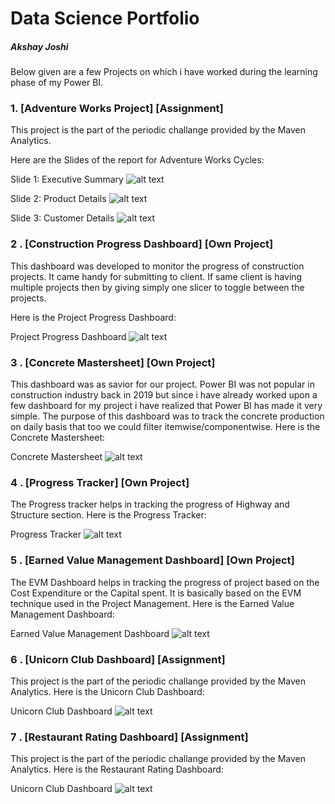 # Data Science Portfolio
##### Akshay Joshi

Below given are a few Projects on which i have worked during the learning phase of my Power BI.

### 1. [Adventure Works Project] [Assignment]
This project is the part of the periodic challange provided by the Maven Analytics.

Here are the Slides of the report for Adventure Works Cycles:

Slide 1: Executive Summary 
![alt text](https://github.com/akshayjoshiiii/Data-Analytics-Projects/blob/main/Adventure%20Works%20Report/1.png "Executive Summary")

Slide 2: Product Details
![alt text](https://github.com/akshayjoshiiii/Data-Analytics-Projects/blob/main/Adventure%20Works%20Report/2.png "Product Details")

Slide 3: Customer Details
![alt text](https://github.com/akshayjoshiiii/Data-Analytics-Projects/blob/main/Adventure%20Works%20Report/3.png "Customer Details")



### 2 . [Construction Progress Dashboard] [Own Project]
This dashboard was developed to monitor the progress of construction projects. It came handy for submitting to client. If same client is having multiple projects then by giving simply one slicer to toggle between the projects.

Here is the Project Progress Dashboard:

Project Progress Dashboard
![alt text](https://github.com/akshayjoshiiii/Data-Analytics-Projects/blob/48e4404e037a82c207b3d07518e0164337298619/Construction%20Progress%20Dashboard/Construction%20Progress%20Tracker.jpeg "Project Progress Dashboard")




### 3 . [Concrete Mastersheet] [Own Project]
This dashboard was as savior for our project. Power BI was not popular in construction industry back in 2019 but since i have already worked upon a few dashboard for my project i have realized that Power BI has made it very simple.
The purpose of this dashboard was to track the concrete production on daily basis that too we could filter itemwise/componentwise.
Here is the Concrete Mastersheet:

Concrete Mastersheet
![alt text](https://github.com/akshayjoshiiii/Data-Analytics-Projects/blob/48e4404e037a82c207b3d07518e0164337298619/Concrete%20Mastersheet/Concrete%20Mastersheet.jpeg "Concrete Mastersheet") 



### 4 . [Progress Tracker] [Own Project]
The Progress tracker helps in tracking the progress of Highway and Structure section.
Here is the Progress Tracker:

Progress Tracker
![alt text](https://github.com/akshayjoshiiii/Data-Analytics-Projects/blob/48e4404e037a82c207b3d07518e0164337298619/Construction%20Progress%20Tracker/Construction%20Progress%20Tracker.jpeg "Progress Tracker") 



### 5 . [Earned Value Management Dashboard] [Own Project]
The EVM Dashboard helps in tracking the progress of project based on the Cost Expenditure or the Capital spent. It is basically based on the EVM technique used in the Project Management.
Here is the Earned Value Management Dashboard:

Earned Value Management Dashboard
![alt text](https://github.com/akshayjoshiiii/Data-Analytics-Projects/blob/48e4404e037a82c207b3d07518e0164337298619/Earned%20Value%20Analysis/Earned%20Value%20Analysis.jpeg "Earned Value Management Dashboard")




### 6 . [Unicorn Club Dashboard] [Assignment]
This project is the part of the periodic challange provided by the Maven Analytics.
Here is the Unicorn Club Dashboard:

Unicorn Club Dashboard
![alt text](https://github.com/akshayjoshiiii/Data-Analytics-Projects/blob/48e4404e037a82c207b3d07518e0164337298619/Unicorn%20Club/Unicorn%20Club.jpeg "Unicorn Club Dashboard")


### 7 . [Restaurant Rating Dashboard] [Assignment]
This project is the part of the periodic challange provided by the Maven Analytics.
Here is the Restaurant Rating Dashboard:

Unicorn Club Dashboard
![alt text](https://github.com/akshayjoshiiii/Data-Analytics-Projects/blob/48e4404e037a82c207b3d07518e0164337298619/Restaurant%20Rating/Restaurant%20Rating.jpeg "Restaurant Rating Dashboard")


